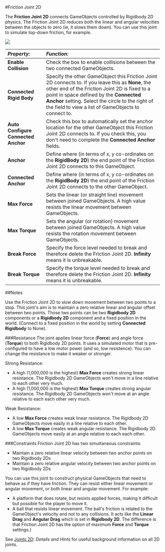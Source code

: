 #Friction Joint 2D

The __Friction Joint 2D__ connects GameObjects controlled by Rigidbody 2D physics. The Friction Joint 2D reduces both the linear and angular velocities between the objects to zero (ie, it slows them down).  You can use this joint to simulate top-down friction, for example.

![](../uploads/Main/FrictionJoint2DInspector.png) 

|**_Property:_** |**_Function:_** |
|:---|:---|
|__Enable Collision__ |Check the box to enable collisions between the two connected GameObjects.|
|__Connected Rigid Body__ |Specify the other GameObject this Friction Joint 2D connects to. If you leave this as __None__, the other end of the Friction Joint 2D is fixed to a point in space defined by the __Connected Anchor__ setting. Select the circle to the right of the field to view a list of GameObjects to connect to.|
|__Auto Configure Connected Anchor__ | Check this box to automatically set the anchor location for the other GameObject this Friction Joint 2D connects to. If you check this, you don't need to complete the __Connected Anchor__ fields. |    
|__Anchor__ |Define where (in terms of x, y co-ordinates on the __RigidBody 2D__) the end point of the Friction Joint 2D connects to this GameObject. |
|__Connected Anchor__ |Define where (in terms of x, y co-ordinates on the __RigidBody 2D__) the end point of the Friction Joint 2D connects to the other GameObject. |
|__Max Force__ | Sets the linear (or straight line) movement between joined GameObjects. A high value resists the linear movement between GameObjects. |
|__Max Torque__ | Sets the angular (or rotation) movement between joined GameObjects. A high value resists the rotation movement between GameObjects. |
|__Break Force__ |Specify the force level needed to break and therefore delete the Friction Joint 2D. __Infinity__ means it is unbreakable. |
|__Break Torque__ |Specify the torque level needed to break and therefore delete the Friction Joint 2D. __Infinity__ means it is unbreakable. |


##Notes

Use the Friction Joint 2D to slow down movement between two points to a stop. This joint's aim is to maintain a zero relative linear and angular offset between two points. Those two points can be two __Rigidbody 2D__ components or a __Rigidbody 2D__ component and a fixed position in the world. (Connect to a fixed position in the world by setting __Connected Rigidbody__ to None).

###Resistance
The joint applies linear force (__Force__) and angle force (__Torque__) to both Rigidbody 2D points. It uses a simulated motor that is pre-configured to have a low motor power (and so, low resistence). You can change the resistance to make it weaker or stronger.

Strong Resistance: 

* A high (1,000,000 is the highest)  __Max Force__ creates strong linear resistance. The Rigidbody 2D GameObjects won't move in a line relative to each other very much. 
* A high (1,000,000 is the highest) __Max Torque__ creates strong angular resistance. The Rigidbody 2D GameObjects won't move at an angle relative to each each other very much.

Weak Resistance:

* A low __Max Force__  creates  weak linear resistance. The Rigidbody 2D GameObjects move easily in a line relative to each other. 
* A low __Max Torque__ creates weak angular resistance. The Rigidbody 2D GameObjects move easily at an angle relative to each each other.

###Constraints
Friction Joint 2D has two simultaneous constraints:

* Maintain a zero relative linear velocity between two anchor points on two Rigidbody 2Ds
* Maintain a zero relative angular velocity between two anchor points on two Rigidbody 2Ds

You can use this joint to construct physical GameObjects that need to behave as if they have friction. They can resist either linear movement or angular movement, or both linear and angular movement. For example:

* A platform that does rotate, but resists applied forces, making it difficult but possible for the player to move it.
* A ball that resists linear movement. The ball's friction is related to the GameObject's velocity and not to any collisions. It acts like the __Linear Drag__ and __Angular Drag__ which is set in __Rigidbody 2D__. The difference is that Friction Joint 2D has the option of maximum __Force__ and __Torque__ settings.)

See [Joints 2D](Joints2D): *Details and Hints* for useful background information on all 2D joints.

